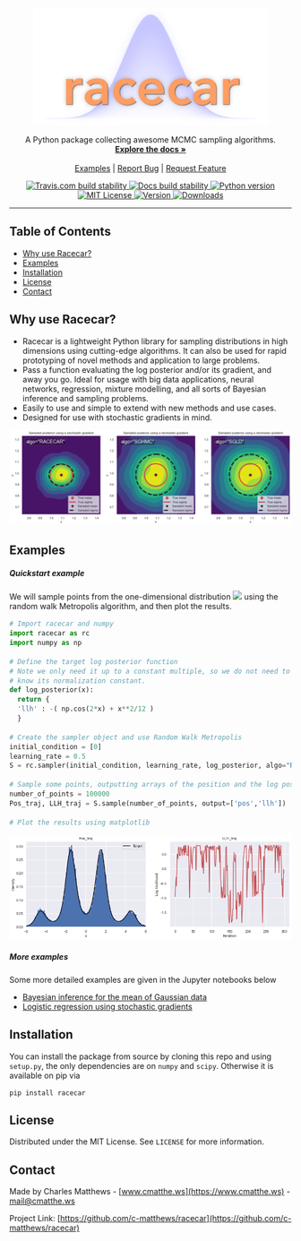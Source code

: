 <!-- PROJECT LOGO -->
<br />
<p align="center">
  <a href="https://github.com/c-matthews/racecar#readme">
    <img src="https://raw.githubusercontent.com/c-matthews/racecar/main/img/logo.png" alt="Logo" width="420" height="210">
  </a>

  <p align="center">
    A Python package collecting awesome MCMC sampling algorithms.
    <br />
    <a href="https://racecar.readthedocs.io/en/latest/"><strong>Explore the docs »</strong></a>
    <br />
    <br />
    <a href="https://github.com/c-matthews/racecar#examples">Examples</a>
    <span> | </span>
    <a href="https://github.com/c-matthews/racecar/issues">Report Bug</a>
    <span> | </span>
    <a href="https://github.com/c-matthews/racecar/issues">Request Feature</a>
  </p>
</p>

<div align="center">

  <a href="https://travis-ci.com/c-matthews/racecar">
    <img src="https://img.shields.io/travis/com/c-matthews/racecar?style=plastic"
      alt="Travis.com build stability" />
  </a>

  <a href="https://racecar.readthedocs.io/en/latest/?badge=latest">
    <img src="https://img.shields.io/readthedocs/racecar?style=plastic"
      alt="Docs build stability" />
  </a>

  <a href="https://github.com/c-matthews/racecar">
    <img src="https://img.shields.io/badge/python-v3.6+-blue?style=plastic&logo=python"
      alt="Python version" />
  </a>

  <a href="https://github.com/c-matthews/racecar/blob/main/LICENSE">
    <img src="https://img.shields.io/pypi/l/racecar?style=plastic"
      alt="MIT License" />
  </a>

  <a href="https://pypi.org/project/racecar/">
    <img src="https://img.shields.io/pypi/v/racecar?style=plastic"
      alt="Version" />
  </a>

  <a href="https://pypi.org/project/racecar/">
    <img src="https://img.shields.io/pypi/dm/racecar?style=plastic"
      alt="Downloads" />
  </a>

</div>

---

## Table of Contents
- [Why use Racecar?](#Why-use-Racecar)
- [Examples](#examples)
- [Installation](#installation)
- [License](#license)
- [Contact](#contact)


## Why use Racecar?

- Racecar is a lightweight Python library for sampling distributions in high dimensions using cutting-edge algorithms. It can also be used for rapid prototyping of novel methods and application to large problems.
- Pass a function evaluating the log posterior and/or its gradient, and away you go. Ideal for usage with big data applications, neural networks, regression, mixture modelling, and all sorts of Bayesian inference and sampling problems.
- Easily to use and simple to extend with new methods and use cases.
- Designed for use with stochastic gradients in mind.

<img src="https://raw.githubusercontent.com/c-matthews/racecar/main/img/example_result.png"
  alt="Results from an inference experiment" />

## Examples

##### Quickstart example

We will sample points from the one-dimensional distribution <img src="https://latex.codecogs.com/gif.latex?\pi(x)\propto%20\exp(-x^2/12-\cos(2x))" /> using the random walk Metropolis algorithm, and then plot the results.

```python
# Import racecar and numpy
import racecar as rc
import numpy as np

# Define the target log posterior function
# Note we only need it up to a constant multiple, so we do not need to
# know its normalization constant.
def log_posterior(x):
  return {
  'llh' : -( np.cos(2*x) + x**2/12 )
  }

# Create the sampler object and use Random Walk Metropolis
initial_condition = [0]
learning_rate = 0.5
S = rc.sampler(initial_condition, learning_rate, log_posterior, algo="RWMetropolis")

# Sample some points, outputting arrays of the position and the log posterior
number_of_points = 100000
Pos_traj, LLH_traj = S.sample(number_of_points, output=['pos','llh'])

# Plot the results using matplotlib
```
<img src="https://raw.githubusercontent.com/c-matthews/racecar/main/img/cos_example.png"
  alt="Results" />

##### More examples

Some more detailed examples are given in the Jupyter notebooks below

- <a href="https://github.com/c-matthews/racecar/blob/main/Examples/Gaussian_Data_Example.ipynb">Bayesian inference for the mean of Gaussian data</a>
- <a href="https://github.com/c-matthews/racecar/blob/main/Examples/Bayesian_Logistic_Regression.ipynb">Logistic regression using stochastic gradients</a>

## Installation

You can install the package from source by cloning this repo and using `setup.py`, the only dependencies are on `numpy` and `scipy`. Otherwise it is available on pip via

    pip install racecar

## License

Distributed under the MIT License. See `LICENSE` for more information.

## Contact

Made by Charles Matthews - [www.cmatthe.ws](https://www.cmatthe.ws) - mail@cmatthe.ws

Project Link: [https://github.com/c-matthews/racecar](https://github.com/c-matthews/racecar)
